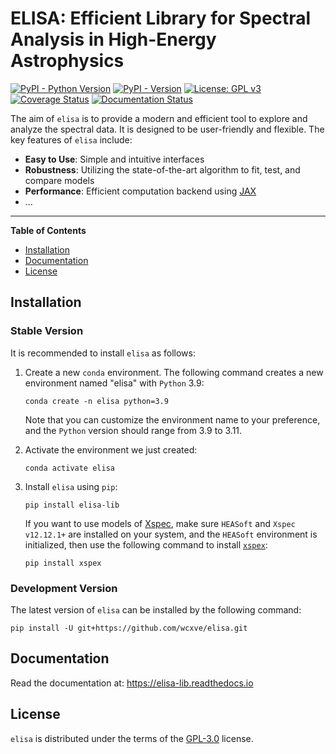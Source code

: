 # ELISA: Efficient Library for Spectral Analysis in High-Energy Astrophysics

[![PyPI - Python Version](https://img.shields.io/pypi/pyversions/elisa-lib?color=blue&logo=Python&logoColor=white&style=for-the-badge)](https://pypi.org/project/elisa-lib)
[![PyPI - Version](https://img.shields.io/pypi/v/elisa-lib?color=blue&logo=PyPI&logoColor=white&style=for-the-badge)](https://pypi.org/project/elisa-lib)
[![License: GPL v3](https://img.shields.io/github/license/wcxve/elisa?color=blue&logo=open-source-initiative&logoColor=white&style=for-the-badge)](https://www.gnu.org/licenses/gpl-3.0)<br>
[![Coverage Status](https://img.shields.io/coverallsCoverage/github/wcxve/elisa?logo=Coveralls&logoColor=white&style=for-the-badge)](https://coveralls.io/github/wcxve/elisa)
[![Documentation Status](https://img.shields.io/readthedocs/elisa-lib?logo=Read-the-Docs&logoColor=white&style=for-the-badge)](https://elisa-lib.readthedocs.io/en/latest/?badge=latest)

The aim of `elisa` is to provide a modern and efficient tool to explore and
analyze the spectral data. It is designed to be user-friendly and flexible.
The key features of `elisa` include:

- **Easy to Use**: Simple and intuitive interfaces
- **Robustness**: Utilizing the state-of-the-art algorithm to fit, test, and compare models
- **Performance**: Efficient computation backend using [JAX](https://jax.readthedocs.io/en/latest/notebooks/quickstart.html)
- ...

-----

**Table of Contents**

- [Installation](#installation)
- [Documentation](#documentation)
- [License](#license)

## Installation

### Stable Version

It is recommended to install ``elisa`` as follows:

1. Create a new ``conda`` environment. The following command creates a new
   environment named "elisa" with ``Python`` 3.9:

    ```console
    conda create -n elisa python=3.9
    ```

   Note that you can customize the environment name to your preference,
   and the ``Python`` version should range from 3.9 to 3.11.

2. Activate the environment we just created:

    ```console
    conda activate elisa
    ```

3. Install ``elisa`` using ``pip``:

    ```console
    pip install elisa-lib
    ```

   If you want to use models of [Xspec](https://heasarc.gsfc.nasa.gov/xanadu/xspec/manual/Models.html),
   make sure ``HEASoft`` and ``Xspec v12.12.1+`` are installed on your system,
   and the ``HEASoft`` environment is initialized, then use the following
   command to install [``xspex``](https://github.com/wcxve/xspex):

    ```console
    pip install xspex
    ```


### Development Version
The latest version of ``elisa`` can be installed by the following command:

   ```console
   pip install -U git+https://github.com/wcxve/elisa.git
   ```


## Documentation

Read the documentation at: https://elisa-lib.readthedocs.io

## License

`elisa` is distributed under the terms of the [GPL-3.0](https://www.gnu.org/licenses/gpl-3.0-standalone.html) license.
